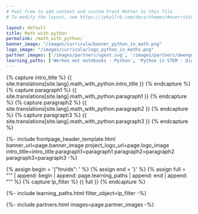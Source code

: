 ```yaml
---
# Feel free to add content and custom Front Matter to this file.
# To modify the layout, see https://jekyllrb.com/docs/themes/#overriding-theme-defaults

layout: default
title: Math with python
permalink: /math_with_python/
banner_image: "/images/curricula/banner_python_in_math.png"
logo_image: "/images/curricula/logo_python_in_maths.png"
partner_images: ['/images/partners/ugent.svg', '/images/partners/dwengo.svg']
learning_paths: ['Werken met notebooks - Python', 'Python in STEM - Digitale beelden', 'Epidemie - Python in STEM', 'Lineaire Regressie - Python in wiskunde', 'Pythagoras - Python in wiskunde', 'Rechten - Python in wiskunde', 'Spreidingsdiagrammen - Python in wiskunde']
---
```


{% capture intro_title %} {{ site.translations[site.lang].math_with_python.intro_title }} {% endcapture %}
{% capture paragraph1 %} {{ site.translations[site.lang].math_with_python.paragraph1 }} {% endcapture %}
{% capture paragraph2 %} {{ site.translations[site.lang].math_with_python.paragraph2 }} {% endcapture %}
{% capture paragraph3 %} {{ site.translations[site.lang].math_with_python.paragraph3 }} {% endcapture %}


{%- include frontpage_header_template.html banner_url=page.banner_image project_logo_url=page.logo_image
intro_title=intro_title
paragraph1=paragraph1
paragraph2=paragraph2
paragraph3=paragraph3
-%}


{% assign begin = '{"hruids": ' %}
{% assign end = '}' %}
{% assign full = "'" | append: begin | append: page.learning_paths | append: end | append: "'" %}
{% capture lp_filter %} {{ full }} {% endcapture %}

{%- include learning_paths.html filter_object=lp_filter -%}

{%- include partners.html images=page.partner_images -%}